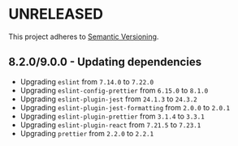 # UNRELEASED

This project adheres to [Semantic Versioning](http://semver.org/).

## 8.2.0/9.0.0 - Updating dependencies

- Upgrading `eslint` from `7.14.0` to `7.22.0`
- Upgrading `eslint-config-prettier` from `6.15.0` to `8.1.0`
- Upgrading `eslint-plugin-jest` from `24.1.3` to `24.3.2`
- Upgrading `eslint-plugin-jest-formatting` from `2.0.0` to `2.0.1`
- Upgrading `eslint-plugin-prettier` from `3.1.4` to `3.3.1`
- Upgrading `eslint-plugin-react` from `7.21.5` to `7.23.1`
- Upgrading `prettier` from `2.2.0` to `2.2.1`